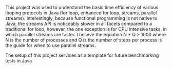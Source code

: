 This project was used to understand the basic time efficiency of various looping protocols in Java (for loop, enhanced for loop, streams, parallel streams). Interestingly, because functional programming is not native to Java, the streams API is noticeably slower in all facets compared to a traditional for loop; however, the one exception is for CPU intensive tasks, in which parallel streams are faster. I believe the equation N * Q > 1000 where N is the number of processes and Q is the number of steps per process is the guide for when to use parallel streams.

The setup of this project services as a template for future benchmarking tests in Java
